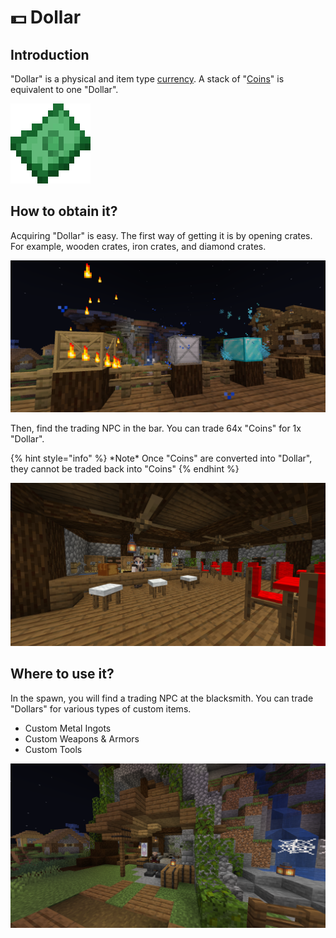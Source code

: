 # 💵 Dollar

## Introduction

"Dollar" is a physical and item type [currency](broken-reference). A stack of "[Coins](coin.md)" is equivalent to one "Dollar".

<div align="left">

<img src="../../.gitbook/assets/pixil-frame-0 (5).png" alt="Dollar">

</div>

## How to obtain it?

Acquiring "Dollar" is easy. The first way of getting it is by opening crates. For example, wooden crates, iron crates, and diamond crates.

![Mystery Crates (/warp crates)](<../../.gitbook/assets/image (37).png>)

Then, find the trading NPC in the bar. You can trade 64x "Coins" for 1x "Dollar".

{% hint style="info" %}
\*Note\* Once "Coins" are converted into "Dollar", they cannot be traded back into "Coins"
{% endhint %}

![Trading NPC in the bar](<../../.gitbook/assets/image (46) (1).png>)

## Where to use it?

In the spawn, you will find a trading NPC at the blacksmith. You can trade "Dollars" for various types of custom items.

* Custom Metal Ingots
* Custom Weapons & Armors
* Custom Tools

![Blacksmith](<../../.gitbook/assets/image (52).png>)
